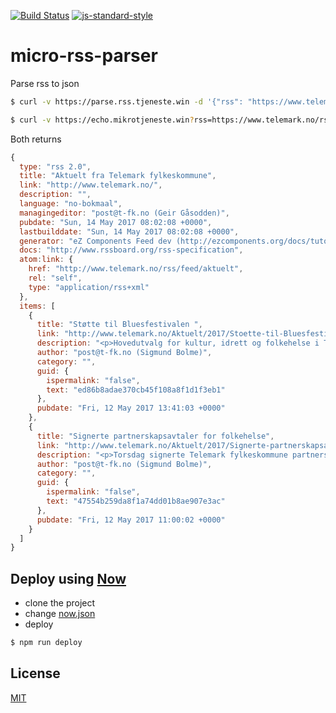 [![Build Status](https://travis-ci.org/telemark/micro-rss-parser.svg?branch=master)](https://travis-ci.org/telemark/micro-rss-parser)
[![js-standard-style](https://img.shields.io/badge/code%20style-standard-brightgreen.svg?style=flat)](https://github.com/feross/standard)

# micro-rss-parser
Parse rss to json

```bash
$ curl -v https://parse.rss.tjeneste.win -d '{"rss": "https://www.telemark.no/rss/feed/aktuelt"}'
```

```bash
$ curl -v https://echo.mikrotjeneste.win?rss=https://www.telemark.no/rss/feed/aktuelt
```

Both returns

```JavaScript
{
  type: "rss 2.0",
  title: "Aktuelt fra Telemark fylkeskommune",
  link: "http://www.telemark.no/",
  description: "",
  language: "no-bokmaal",
  managingeditor: "post@t-fk.no (Geir Gåsodden)",
  pubdate: "Sun, 14 May 2017 08:02:08 +0000",
  lastbuilddate: "Sun, 14 May 2017 08:02:08 +0000",
  generator: "eZ Components Feed dev (http://ezcomponents.org/docs/tutorials/Feed)",
  docs: "http://www.rssboard.org/rss-specification",
  atom:link: {
    href: "http://www.telemark.no/rss/feed/aktuelt",
    rel: "self",
    type: "application/rss+xml"
  },
  items: [
    {
      title: "Støtte til Bluesfestivalen ",
      link: "http://www.telemark.no/Aktuelt/2017/Stoette-til-Bluesfestivalen",
      description: "<p>Hovedutvalg for kultur, idrett og folkehelse i Telemark fylkeskommune har enstemmig gått inn for intensjonsavtalen om 5-årig støtte til Notodden Bluesfestival. St@tten er på 930 000 kroner i året i fem år.</p>",
      author: "post@t-fk.no (Sigmund Bolme)",
      category: "",
      guid: {
        ispermalink: "false",
        text: "ed86b8adae370cb45f108a8f1d1f3eb1"
      },
      pubdate: "Fri, 12 May 2017 13:41:03 +0000"
    },
    {
      title: "Signerte partnerskapsavtaler for folkehelse",
      link: "http://www.telemark.no/Aktuelt/2017/Signerte-partnerskapsavtaler-for-folkehelse",
      description: "<p>Torsdag signerte Telemark fylkeskommune partnerskapsavtaler for folkehelse med fem frivillige organisasjoner. Partnerskapsavtalene skal bidra til å gi viktige frivillige organisasjoner i Telemark forutsigbarhet i arbeidet sitt, og er en viktig satsing for fylkeskommunen.&nbsp;</p>",
      author: "post@t-fk.no (Sigmund Bolme)",
      category: "",
      guid: {
        ispermalink: "false",
        text: "47554b259da8f1a74dd01b8ae907e3ac"
      },
      pubdate: "Fri, 12 May 2017 11:00:02 +0000"
    }
  ]
}
```

## Deploy using [Now](https://zeit.co/now)

- clone the project
- change [now.json](now.json)
- deploy

```bash
$ npm run deploy
```

## License

[MIT](LICENSE)
